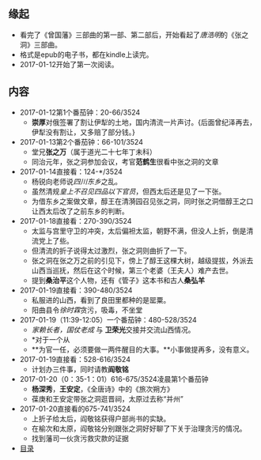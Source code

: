 ##  缘起
+ 看完了《曾国藩》三部曲的第一部、第二部后，开始看起了*唐浩明*的《张之洞》三部曲。
+ 格式是epub的电子书，都在kindle上读完。
+ 2017-01-12开始了第一次阅读。

##  内容
+ 2017-01-12第1个番茄钟：20-66/3524
	+ **崇厚**对俄签署了割让伊犁的土地，国内清流一片声讨。{后面曾纪泽再去，伊犁没有割让，又多赔了部分钱。}
+ 2017-01-13第2个番茄钟：66-101/3524
	+ 堂兄**张之万**（属于道光二十七年丁未科）
	+ 同治元年，张之洞参加会议，考官**范鹤生**很看中张之洞的文章
+ 2017-01-14直接看：124-*/3524
	+ 杨锐向老师说*四川东乡*之乱。
	+ 虽然清规*皇上不召见四品以下官员*，但西太后还是见了一下张。
	+ 为借东乡之案做文章，醇王在清漪园召见张之洞，同时张之洞借醇王之口让西太后改了之前东乡的判断。
+ 2017-01-18直接看：270-390/3524
	+ 太监与宫里守卫的冲突，太后偏袒太监，朝野不满，但没人上折，倒是清流党上了些。
	+ 但清流的折子说得太过激烈，张之洞则曲折了一下。
	+ 张之洞在张之万之前的引见下，傍上了醇王这棵大树，越级提拔，外派去山西当巡抚，然后在这个时候，第三个老婆（王夫人）难产去世。
	+ 提到**桑治平**这个人物，还有《管子》这本书和古人**桑弘羊**
+ 2017-01-19直接看：390-480/3524
	+ 私服进的山西，看到了良田里都种的是罂粟。
	+ 阳曲县令*徐时霖*贪污，吸毒，不坐堂
+ 2017-01-19（11:39-12:05）一个番茄钟：480-528/3524
	+ *家赖长者，国仗老成* 与 **卫荣光**交接并交流山西情况。
	+ *对于一个从
	+ **为官一任，必须要做一两件醒目的大事。**小事做提再多，没有意义。
+ 2017-01-19直接看：528-616/3524
	+ 计划办三件事，同时请教**阎敬铭**
+ 2017-01-20（0：35-1：01）616-675/3524凌晨第1个番茄钟 
	+ **杨深秀**，**王安定**，《全唐诗》中的《旅次朔方》
	+ 葆庚和王安定带张之洞逛晋祠，太原过去称“并州”
+ 2017-01-20直接看的675-741/3524
	+ 上折子给太后，阎敬铭获得户部尚书的实缺。
	+ 在榆次和太原，阎敬铭分别跟张之洞好好聊了下关于治理贪污的情况。
	+ 找到藩司一伙贪污救灾款的证据
+ [目录](http://99lib.net/book/6938/index.htm)